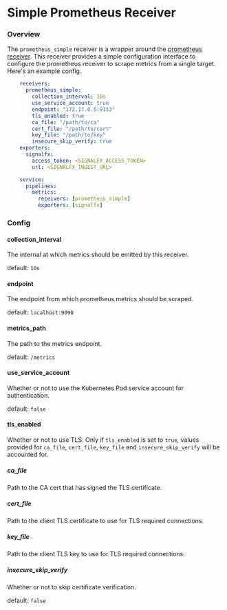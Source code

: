 # Simple Prometheus Receiver

### Overview

The `prometheus_simple` receiver is a wrapper around the [prometheus receiver](https://github.com/open-telemetry/opentelemetry-collector/tree/master/receiver/prometheusreceiver).
This receiver provides a simple configuration interface to configure the prometheus
receiver to scrape metrics from a single target. Here's an example config.

```yaml
    receivers:
      prometheus_simple:
        collection_interval: 10s
        use_service_account: true
        endpoint: "172.17.0.5:9153"
        tls_enabled: true
        ca_file: "/path/to/ca"
        cert_file: "/path/to/cert"
        key_file: "/path/to/key"
        insecure_skip_verify: true
    exporters:
      signalfx:
        access_token: <SIGNALFX_ACCESS_TOKEN>
        url: <SIGNALFX_INGEST_URL>

    service:
      pipelines:
        metrics:
          receivers: [prometheus_simple]
          exporters: [signalfx]
```


### Config

#### collection_interval

The internal at which metrics should be emitted by this receiver.

default: `10s`

#### endpoint

The endpoint from which prometheus metrics should be scraped.

default: `localhost:9090`

#### metrics_path

The path to the metrics endpoint.

default: `/metrics`

#### use_service_account

Whether or not to use the Kubernetes Pod service account for authentication.

default: `false`

#### tls_enabled

Whether or not to use TLS. Only if `tls_enabled` is set to `true`, values provided
for `ca_file`, `cert_file`, `key_file` and `insecure_skip_verify` will be accounted
for.

##### ca_file

Path to the CA cert that has signed the TLS certificate.

##### cert_file

Path to the client TLS certificate to use for TLS required connections.

##### key_file

Path to the client TLS key to use for TLS required connections.

##### insecure_skip_verify

Whether or not to skip certificate verification.

default: `false`